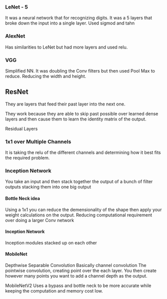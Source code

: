 ### LeNet - 5
It was a neural network that for recognizing digits.
It was a 5 layers that broke down the input into a single layer. Used sigmod and tahn 

### AlexNet
Has similarities to LeNet but had more layers and used relu.

### VGG
Simplified NN. It was doubling the Conv filters but then used Pool Max to reduce. Reducing the width and height.

## ResNet

They are layers that feed their past layer into the next one.

They work because they are able to skip past possible over learned dense layers and then cause them to learn the identity matrix of the output.

Residual Layers

### 1x1 over Multiple Channels 
It is taking the relu of the different channels and determining how it best fits the required problem.

### Inception Network
You take an input and then stack together the output of a bunch of filter outputs stacking them into one big output 

#### Bottle Neck idea
Using a 1x1 you can reduce the demensionality of the shape then apply your weight calculations on the output. Reducing computational requirement over doing a larger Conv network

#### Inception Network
Inception modules stacked up on each other

#### MobileNet
Depthwise Separable Convolution
Basically channel convolution 
The pointwise convolution, creating point over the each layer. You then create however many points you want to add a channel depth as the output.

MobileNetV2 
Uses a bypass and bottle neck to be more accurate while keeping the computation and memory cost low.


